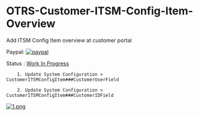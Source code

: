 # OTRS-Customer-ITSM-Config-Item-Overview
Add ITSM Config Item overview at customer portal
  
Paypal: [![paypal](https://www.paypalobjects.com/en_US/i/btn/btn_donateCC_LG.gif)](https://paypal.me/MohdAzfar?locale.x=en_US)      

  
Status : [Work In Progress](projects/1)  
  
		1. Update System Configuration > CustomerITSMConfigItem###CustomerUserField  
  
		2. Update System Configuration > CustomerITSMConfigItem###CustomerIDField  

		
[![1.png](https://i.postimg.cc/L4D3rnXG/1.png)](https://postimg.cc/t7166RFz)